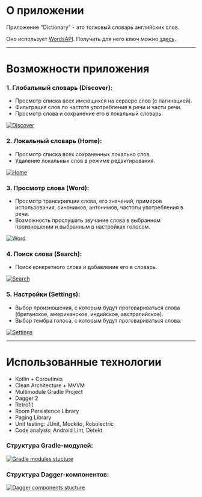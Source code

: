 # О приложении

Приложение "Dictionary" - это толковый словарь английских слов.

Оно использует [WordsAPI](https://www.wordsapi.com/). Получить для него ключ можно [здесь](https://rapidapi.com/dpventures/api/wordsapi).

---

# Возможности приложения

### 1. Глобальный словарь (Discover):

* Просмотр списка всех имеющихся на сервере слов (с пагинацией).
* Фильтрация слов по частоте употребления в речи и части речи.
* Просмотр слова и сохранение его в локальный словарь.

[![Discover](https://user-images.githubusercontent.com/31964210/85997851-e1085080-ba2b-11ea-8417-dc49ece27da0.png)](https://user-images.githubusercontent.com/31964210/85997851-e1085080-ba2b-11ea-8417-dc49ece27da0.png)
    
### 2. Локальный словарь (Home):

* Просмотр списка всех сохраненных локально слов.
* Удаление локальных слов в режиме редактирования.

[![Home](https://user-images.githubusercontent.com/31964210/85997863-e36aaa80-ba2b-11ea-85e6-7d051a1641f3.png)](https://user-images.githubusercontent.com/31964210/85997863-e36aaa80-ba2b-11ea-85e6-7d051a1641f3.png)

### 3. Просмотр слова (Word):

* Просмотр транскрипции слова, его значений, примеров использования, синонимов, антонимов, частоты употребления в речи.
* Возможность прослушать звучание слова в выбранном произношении и выбранным в настройках голосом.

[![Word](https://user-images.githubusercontent.com/31964210/85997859-e2d21400-ba2b-11ea-8273-897352d21d7b.png)](https://user-images.githubusercontent.com/31964210/85997859-e2d21400-ba2b-11ea-8273-897352d21d7b.png)

### 4. Поиск слова (Search):

* Поиск конкретного слова и добавление его в словарь.

[![Search](https://user-images.githubusercontent.com/31964210/85997854-e2397d80-ba2b-11ea-8416-c0fa09ebecbc.png)](https://user-images.githubusercontent.com/31964210/85997854-e2397d80-ba2b-11ea-8416-c0fa09ebecbc.png)
    
### 5. Настройки (Settings):

* Выбор произношения, с которым будут проговариваться слова (британское, американское, индийское, австралийское).
* Выбор тембра голоса, с которым будут проговариваться слова.

[![Settings](https://user-images.githubusercontent.com/31964210/85997845-df3e8d00-ba2b-11ea-95be-0b865b0aa7f3.png)](https://user-images.githubusercontent.com/31964210/85997845-df3e8d00-ba2b-11ea-95be-0b865b0aa7f3.png)

----

# Использованные технологии

* Kotlin + Coroutines
* Clean Architecture + MVVM
* Multimodule Gradle Project
* Dagger 2
* Retrofit
* Room Persistence Library
* Paging Library
* Unit testing: JUnit, Mockito, Robolectric
* Code analysis: Android Lint, Detekt

### Структура Gradle-модулей:

[![Gradle modules stucture](https://user-images.githubusercontent.com/31964210/86001084-39415180-ba30-11ea-8b0f-0ebfabc73735.png)](https://user-images.githubusercontent.com/31964210/86001084-39415180-ba30-11ea-8b0f-0ebfabc73735.png)

### Структура Dagger-компонентов:

[![Dagger components stucture](https://user-images.githubusercontent.com/31964210/85998274-668c0080-ba2c-11ea-9d26-65977a75e022.png)](https://user-images.githubusercontent.com/31964210/85998274-668c0080-ba2c-11ea-9d26-65977a75e022.png)
